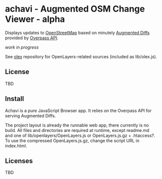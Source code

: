 # achavi - Augmented OSM Change Viewer - alpha

Displays updates to [OpenStreetMap](openstreetmap.org) based on minutely [Augmented Diffs](http://wiki.openstreetmap.org/wiki/Overpass_API/Augmented_Diffs) provided by [Overpass API](http://overpass-api.de/augmented_diffs/).

*work in progress*

See [olex](https://github.com/nrenner/olex) repository for OpenLayers-related sources (included as lib/olex.js).

## License

TBD

## Install

Achavi is a pure JavaScript Browser app. It relies on the Overpass API for serving Augmented Diffs.

The project layout is already the runnable web app, there currently is no build. All files and directories are required at runtime, 
except readme.md and one of lib/openlayers/OpenLayers.js or OpenLayers.js.gz + .htaccess?. To use the compressed OpenLayers.js.gz, change the 
script URL in index.html.

## Licenses

TBD